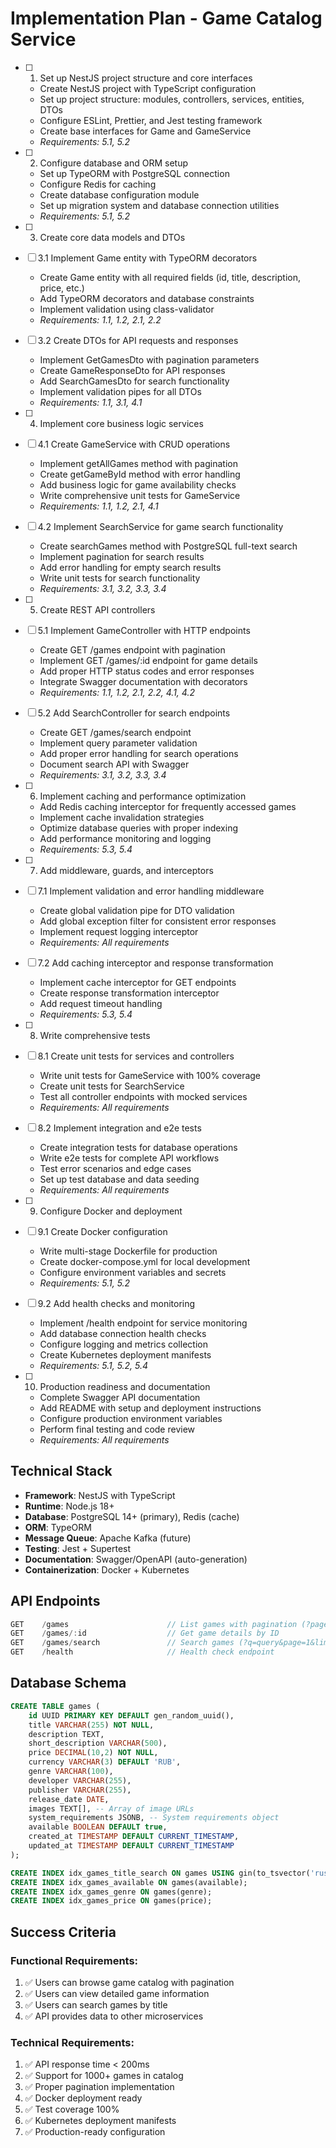 # Implementation Plan - Game Catalog Service

- [ ] 1. Set up NestJS project structure and core interfaces
  - Create NestJS project with TypeScript configuration
  - Set up project structure: modules, controllers, services, entities, DTOs
  - Configure ESLint, Prettier, and Jest testing framework
  - Create base interfaces for Game and GameService
  - _Requirements: 5.1, 5.2_

- [ ] 2. Configure database and ORM setup
  - Set up TypeORM with PostgreSQL connection
  - Configure Redis for caching
  - Create database configuration module
  - Set up migration system and database connection utilities
  - _Requirements: 5.1, 5.2_

- [ ] 3. Create core data models and DTOs
- [ ] 3.1 Implement Game entity with TypeORM decorators
  - Create Game entity with all required fields (id, title, description, price, etc.)
  - Add TypeORM decorators and database constraints
  - Implement validation using class-validator
  - _Requirements: 1.1, 1.2, 2.1, 2.2_

- [ ] 3.2 Create DTOs for API requests and responses
  - Implement GetGamesDto with pagination parameters
  - Create GameResponseDto for API responses
  - Add SearchGamesDto for search functionality
  - Implement validation pipes for all DTOs
  - _Requirements: 1.1, 3.1, 4.1_

- [ ] 4. Implement core business logic services
- [ ] 4.1 Create GameService with CRUD operations
  - Implement getAllGames method with pagination
  - Create getGameById method with error handling
  - Add business logic for game availability checks
  - Write comprehensive unit tests for GameService
  - _Requirements: 1.1, 1.2, 2.1, 4.1_

- [ ] 4.2 Implement SearchService for game search functionality
  - Create searchGames method with PostgreSQL full-text search
  - Implement pagination for search results
  - Add error handling for empty search results
  - Write unit tests for search functionality
  - _Requirements: 3.1, 3.2, 3.3, 3.4_

- [ ] 5. Create REST API controllers
- [ ] 5.1 Implement GameController with HTTP endpoints
  - Create GET /games endpoint with pagination
  - Implement GET /games/:id endpoint for game details
  - Add proper HTTP status codes and error responses
  - Integrate Swagger documentation with decorators
  - _Requirements: 1.1, 1.2, 2.1, 2.2, 4.1, 4.2_

- [ ] 5.2 Add SearchController for search endpoints
  - Create GET /games/search endpoint
  - Implement query parameter validation
  - Add proper error handling for search operations
  - Document search API with Swagger
  - _Requirements: 3.1, 3.2, 3.3, 3.4_

- [ ] 6. Implement caching and performance optimization
  - Add Redis caching interceptor for frequently accessed games
  - Implement cache invalidation strategies
  - Optimize database queries with proper indexing
  - Add performance monitoring and logging
  - _Requirements: 5.3, 5.4_

- [ ] 7. Add middleware, guards, and interceptors
- [ ] 7.1 Implement validation and error handling middleware
  - Create global validation pipe for DTO validation
  - Add global exception filter for consistent error responses
  - Implement request logging interceptor
  - _Requirements: All requirements_

- [ ] 7.2 Add caching interceptor and response transformation
  - Implement cache interceptor for GET endpoints
  - Create response transformation interceptor
  - Add request timeout handling
  - _Requirements: 5.3, 5.4_

- [ ] 8. Write comprehensive tests
- [ ] 8.1 Create unit tests for services and controllers
  - Write unit tests for GameService with 100% coverage
  - Create unit tests for SearchService
  - Test all controller endpoints with mocked services
  - _Requirements: All requirements_

- [ ] 8.2 Implement integration and e2e tests
  - Create integration tests for database operations
  - Write e2e tests for complete API workflows
  - Test error scenarios and edge cases
  - Set up test database and data seeding
  - _Requirements: All requirements_

- [ ] 9. Configure Docker and deployment
- [ ] 9.1 Create Docker configuration
  - Write multi-stage Dockerfile for production
  - Create docker-compose.yml for local development
  - Configure environment variables and secrets
  - _Requirements: 5.1, 5.2_

- [ ] 9.2 Add health checks and monitoring
  - Implement /health endpoint for service monitoring
  - Add database connection health checks
  - Configure logging and metrics collection
  - Create Kubernetes deployment manifests
  - _Requirements: 5.1, 5.2, 5.4_

- [ ] 10. Production readiness and documentation
  - Complete Swagger API documentation
  - Add README with setup and deployment instructions
  - Configure production environment variables
  - Perform final testing and code review
  - _Requirements: All requirements_

## Technical Stack

- **Framework**: NestJS with TypeScript
- **Runtime**: Node.js 18+
- **Database**: PostgreSQL 14+ (primary), Redis (cache)
- **ORM**: TypeORM
- **Message Queue**: Apache Kafka (future)
- **Testing**: Jest + Supertest
- **Documentation**: Swagger/OpenAPI (auto-generation)
- **Containerization**: Docker + Kubernetes

## API Endpoints

```typescript
GET    /games                      // List games with pagination (?page=1&limit=20)
GET    /games/:id                  // Get game details by ID
GET    /games/search               // Search games (?q=query&page=1&limit=20)
GET    /health                     // Health check endpoint
```

## Database Schema

```sql
CREATE TABLE games (
    id UUID PRIMARY KEY DEFAULT gen_random_uuid(),
    title VARCHAR(255) NOT NULL,
    description TEXT,
    short_description VARCHAR(500),
    price DECIMAL(10,2) NOT NULL,
    currency VARCHAR(3) DEFAULT 'RUB',
    genre VARCHAR(100),
    developer VARCHAR(255),
    publisher VARCHAR(255),
    release_date DATE,
    images TEXT[], -- Array of image URLs
    system_requirements JSONB, -- System requirements object
    available BOOLEAN DEFAULT true,
    created_at TIMESTAMP DEFAULT CURRENT_TIMESTAMP,
    updated_at TIMESTAMP DEFAULT CURRENT_TIMESTAMP
);

CREATE INDEX idx_games_title_search ON games USING gin(to_tsvector('russian', title));
CREATE INDEX idx_games_available ON games(available);
CREATE INDEX idx_games_genre ON games(genre);
CREATE INDEX idx_games_price ON games(price);
```

## Success Criteria

### Functional Requirements:
1. ✅ Users can browse game catalog with pagination
2. ✅ Users can view detailed game information
3. ✅ Users can search games by title
4. ✅ API provides data to other microservices

### Technical Requirements:
1. ✅ API response time < 200ms
2. ✅ Support for 1000+ games in catalog
3. ✅ Proper pagination implementation
4. ✅ Docker deployment ready
5. ✅ Test coverage 100%
6. ✅ Kubernetes deployment manifests
7. ✅ Production-ready configuration